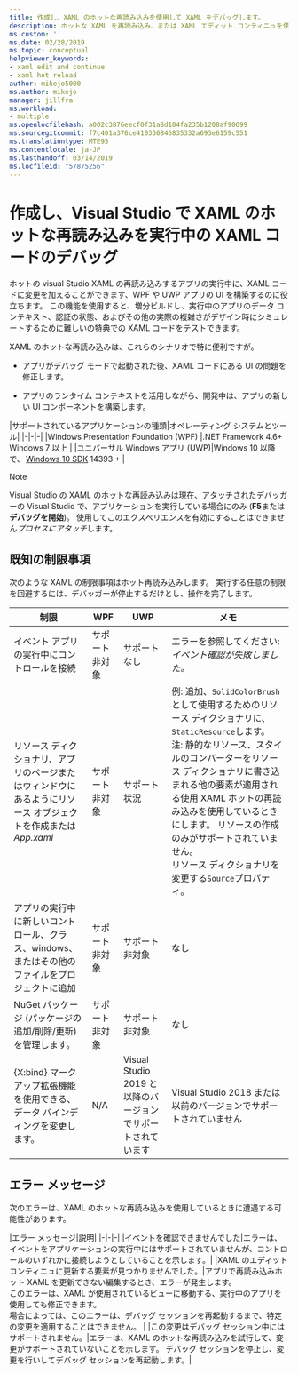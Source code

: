 ```yaml
---
title: 作成し、XAML のホットな再読み込みを使用して XAML をデバッグします。
description: ホットな XAML を再読み込み、または XAML エディット コンティニュを使用すると、アプリの実行中に、XAML コードに変更を加える
ms.custom: ''
ms.date: 02/28/2019
ms.topic: conceptual
helpviewer_keywords:
- xaml edit and continue
- xaml hot reload
author: mikejo5000
ms.author: mikejo
manager: jillfra
ms.workload:
- multiple
ms.openlocfilehash: a002c3876eecf0f31a8d104fa235b1208af90699
ms.sourcegitcommit: f7c401a376ce410336846835332a693e6159c551
ms.translationtype: MTE95
ms.contentlocale: ja-JP
ms.lasthandoff: 03/14/2019
ms.locfileid: "57875256"
---
```

# <a name="write-and-debug-running-xaml-code-with-xaml-hot-reload-in-visual-studio"></a>作成し、Visual Studio で XAML のホットな再読み込みを実行中の XAML コードのデバッグ

ホットの visual Studio XAML の再読み込みするアプリの実行中に、XAML コードに変更を加えることができます、WPF や UWP アプリの UI を構築するのに役立ちます。 この機能を使用すると、増分ビルドし、実行中のアプリのデータ コンテキスト、認証の状態、およびその他の実際の複雑さがデザイン時にシミュレートするために難しいの特典での XAML コードをテストできます。

XAML のホットな再読み込みは、これらのシナリオで特に便利ですが。

* アプリがデバッグ モードで起動された後、XAML コードにある UI の問題を修正します。

* アプリのランタイム コンテキストを活用しながら、開発中は、アプリの新しい UI コンポーネントを構築します。

|サポートされているアプリケーションの種類|オペレーティング システムとツール|
|-|-|-|
|Windows Presentation Foundation (WPF) |.NET Framework 4.6+</br>Windows 7 以上 |
|ユニバーサル Windows アプリ (UWP)|Windows 10 以降で、 [Windows 10 SDK](https://developer.microsoft.com/windows/downloads/windows-10-sdk) 14393 + |

> [!NOTE]
> Visual Studio の XAML のホットな再読み込みは現在、アタッチされたデバッガーの Visual Studio で、アプリケーションを実行している場合にのみ (**F5**または**デバッグを開始**)。 使用してこのエクスペリエンスを有効にすることはできません*プロセスにアタッチ*します。

## <a name="known-limitations"></a>既知の制限事項

次のような XAML の制限事項はホット再読み込みします。 実行する任意の制限を回避するには、デバッガーが停止するだけとし、操作を完了します。

|制限|WPF|UWP|メモ|
|-|-|-|-|
|イベント アプリの実行中にコントロールを接続|サポート非対象|サポートなし|エラーを参照してください:*イベント確認が失敗しました。*|
|リソース ディクショナリ、アプリのページまたはウィンドウにあるようにリソース オブジェクトを作成または*App.xaml*|サポート非対象|サポート状況|例: 追加、```SolidColorBrush```として使用するためのリソース ディクショナリに、```StaticResource```します。</br>注: 静的なリソース、スタイルのコンバーターをリソース ディクショナリに書き込まれる他の要素が適用される使用 XAML ホットの再読み込みを使用しているときにします。 リソースの作成のみがサポートされていません。</br> リソース ディクショナリを変更する```Source```プロパティ。| 
|アプリの実行中に新しいコントロール、クラス、windows、またはその他のファイルをプロジェクトに追加|サポート非対象|サポート非対象|なし|
|NuGet パッケージ (パッケージの追加/削除/更新) を管理します。|サポート非対象|サポート非対象|なし|
|{X:bind} マークアップ拡張機能を使用できる、データ バインディングを変更します。|N/A|Visual Studio 2019 と以降のバージョンでサポートされています|Visual Studio 2018 または以前のバージョンでサポートされていません|

## <a name="error-messages"></a>エラー メッセージ

次のエラーは、XAML のホットな再読み込みを使用しているときに遭遇する可能性があります。

|エラー メッセージ|説明|
|-|-|-|
|イベントを確認できませんでした|エラーは、イベントをアプリケーションの実行中にはサポートされていませんが、コントロールのいずれかに接続しようとしていることを示します。|
|XAML のエディット コンティニュに更新する要素が見つかりませんでした。|アプリで再読み込みホット XAML を更新できない編集するとき、エラーが発生します。</br> このエラーは、XAML が使用されているビューに移動する、実行中のアプリを使用しても修正できます。</br> 場合によっては、このエラーは、デバッグ セッションを再起動するまで、特定の変更を適用することはできません。 |
|この変更はデバッグ セッション中にはサポートされません。|エラーは、XAML のホットな再読み込みを試行して、変更がサポートされていないことを示します。 デバッグ セッションを停止し、変更を行いしてデバッグ セッションを再起動します。|
